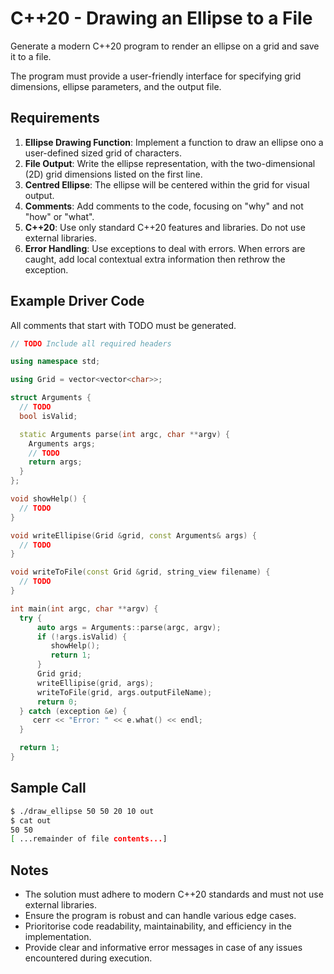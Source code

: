 # C++20 - Drawing an Ellipse to a File

Generate a modern C++20 program to render an ellipse on a grid and save it to a file. 

The program must provide a user-friendly interface for specifying grid dimensions, ellipse parameters, and the output file.

## Requirements

1. **Ellipse Drawing Function**: Implement a function to draw an ellipse ono a user-defined sized grid of characters.
1. **File Output**: Write the ellipse representation, with the two-dimensional (2D) grid dimensions listed on the first line.
1. **Centred Ellipse**: The ellipse will be centered within the grid for visual output.
1. **Comments**: Add comments to the code, focusing on "why" and not "how" or "what".
1. **C++20**: Use only standard C++20 features and libraries. Do not use external libraries.
1. **Error Handling**: Use exceptions to deal with errors. When errors are caught, add local contextual extra information then rethrow the exception.

## Example Driver Code

All comments that start with TODO must be generated.

```cpp
// TODO Include all required headers

using namespace std;

using Grid = vector<vector<char>>;

struct Arguments {
  // TODO
  bool isValid;

  static Arguments parse(int argc, char **argv) {
    Arguments args;
    // TODO
    return args;
  }
};

void showHelp() {
  // TODO
}

void writeEllipise(Grid &grid, const Arguments& args) {
  // TODO
}

void writeToFile(const Grid &grid, string_view filename) {
  // TODO
}

int main(int argc, char **argv) {
  try {
      auto args = Arguments::parse(argc, argv);
      if (!args.isValid) {
         showHelp();
         return 1;
      }
      Grid grid;
      writeEllipise(grid, args);
      writeToFile(grid, args.outputFileName);
      return 0;
  } catch (exception &e) {
     cerr << "Error: " << e.what() << endl;
  }

  return 1;
}
```

## Sample Call

```bash
$ ./draw_ellipse 50 50 20 10 out
$ cat out
50 50
[ ...remainder of file contents...]
```

## Notes

* The solution must adhere to modern C++20 standards and must not use external libraries.
* Ensure the program is robust and can handle various edge cases.
* Prioritorise code readability, maintainability, and efficiency in the implementation.
* Provide clear and informative error messages in case of any issues encountered during execution.


